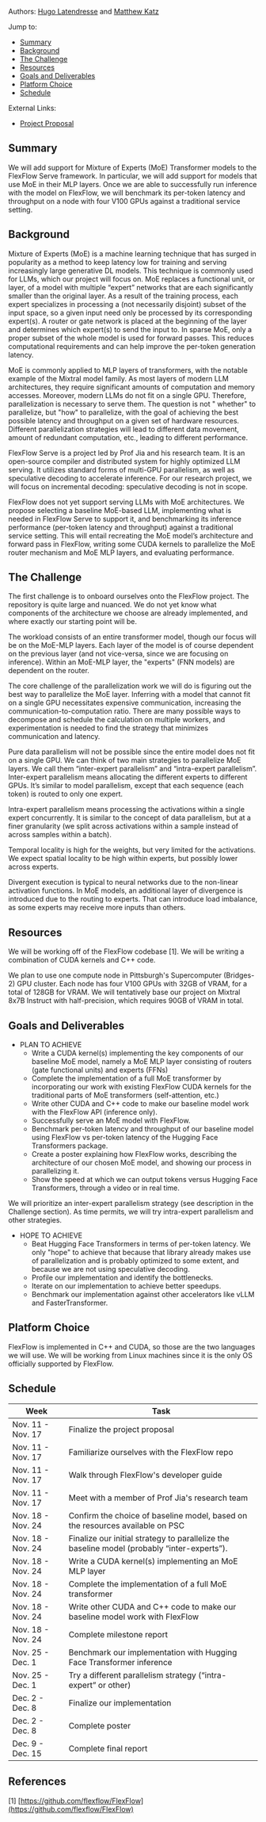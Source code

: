 Authors: [Hugo Latendresse](https://github.com/hugolatendresse) and [Matthew Katz](https://github.com/mhk197)

Jump to:

- [Summary](https://hugolatendresse.github.io/15618-final-project/#summary)
- [Background](https://hugolatendresse.github.io/15618-final-project/#background)
- [The Challenge](https://hugolatendresse.github.io/15618-final-project/#the-challenge)
- [Resources](https://hugolatendresse.github.io/15618-final-project/#resources)
- [Goals and Deliverables](https://hugolatendresse.github.io/15618-final-project/#goals-and-deliverables)
- [Platform Choice](https://hugolatendresse.github.io/15618-final-project/#platform-choice)
- [Schedule](https://hugolatendresse.github.io/15618-final-project/#schedule)

External Links:

- [Project Proposal](docs/15618%20Project%20Proposal.pdf)

## Summary

We will add support for Mixture of Experts (MoE) Transformer models to the FlexFlow Serve framework. In particular, we
will add support for models that use MoE in their MLP layers. Once we are able to successfully run inference with the
model on FlexFlow, we will benchmark its per-token latency and throughput on a node with four V100 GPUs against a
traditional service setting.

## Background

Mixture of Experts (MoE) is a machine learning technique that has surged in popularity as a method to keep latency low
for training and serving increasingly large generative DL models. This technique is commonly used for LLMs, which our
project will focus on. MoE replaces a functional unit, or layer, of a model with multiple “expert” networks that are
each significantly smaller than the original layer. As a result of the training process, each expert specializes in
processing a (not necessarily disjoint) subset of the input space, so a given input need only be processed by its
corresponding expert(s). A router or gate network is placed at the beginning of the layer and determines which expert(s)
to send the input to. In sparse MoE, only a proper subset of the whole model is used for forward passes. This reduces
computational requirements and can help improve the per-token generation latency.
<br>

MoE is commonly applied to MLP layers of transformers, with the notable example of the Mixtral model family. As most
layers of modern LLM architectures, they require significant amounts of computation and memory accesses. Moreover,
modern LLMs do not fit on a single GPU. Therefore, parallelization is necessary to serve them. The question is not "
whether" to parallelize, but "how" to parallelize, with the goal of achieving the best possible latency and throughput on a given
set of hardware resources. Different parallelization strategies will lead to different data movement, amount of
redundant computation, etc., leading to different performance.
<br>

FlexFlow Serve is a project led by Prof Jia and his research team. It is an open-source compiler and distributed system
for highly optimized LLM serving. It utilizes standard forms of multi-GPU parallelism, as well as speculative decoding
to accelerate inference. For our research project, we will focus on incremental decoding: speculative decoding is not in
scope.
<br>

FlexFlow does not yet support serving LLMs with MoE architectures. We propose selecting a baseline MoE-based LLM,
implementing what is needed in FlexFlow Serve to support it, and benchmarking its inference performance (per-token
latency and throughput) against a traditional service setting. This will entail recreating the MoE
model’s architecture and forward pass in FlexFlow, writing some CUDA kernels to parallelize the MoE router mechanism and
MoE MLP layers, and evaluating performance.

## The Challenge

The first challenge is to onboard ourselves onto the FlexFlow project. The repository is quite large and nuanced. We do
not yet know what components of the architecture we choose are already implemented, and where exactly our starting point
will be.
<br>

The workload consists of an entire transformer model, though our focus will be on the MoE-MLP layers. Each layer of the
model is of course dependent on the previous layer (and not vice-versa, since we are focusing on inference). Within an
MoE-MLP layer, the "experts" (FNN models) are dependent on the router. 
<br>

The core challenge of the parallelization work we will do is figuring out the best way to parallelize the MoE layer.
Inferring with a model that cannot fit on a single GPU necessitates expensive communication, increasing the
communication-to-computation ratio. There are many possible ways to decompose and schedule the calculation on multiple
workers, and experimentation is needed to find the strategy that minimizes communication and latency.
<br>

Pure data parallelism will not be possible since the entire model does not fit on a single GPU. We can think of two main
strategies to parallelize MoE layers. We call them “inter-expert parallelism” and “intra-expert parallelism”.
Inter-expert parallelism means allocating the different experts to different GPUs. It’s similar to model parallelism,
except that each sequence (each token) is routed to only one expert.
<br>

Intra-expert parallelism means processing the activations within a single expert concurrently. It is similar to the
concept of data parallelism, but at a finer granularity (we split across activations within a sample instead of across
samples within a batch). 
<br>

Temporal locality is high for the weights, but very limited for the activations. We expect spatial locality to be high
within experts, but possibly lower across experts. 
<br>

Divergent execution is typical to neural networks due to the non-linear activation functions. In MoE models, an
additional layer of divergence is introduced due to the routing to experts. That can introduce load imbalance, as some
experts may receive more inputs than others.

## Resources

We will be working off of the FlexFlow codebase [1]. We will be writing a combination
of CUDA kernels and C++ code.
<br>

We plan to use one compute node in Pittsburgh's Supercomputer (Bridges-2) GPU cluster. Each node has four V100 GPUs with
32GB of VRAM, for a total of 128GB for VRAM. We will tentatively base our project on Mixtral 8x7B Instruct with
half-precision, which requires 90GB of VRAM in total.

## Goals and Deliverables

- PLAN TO ACHIEVE
    - Write a CUDA kernel(s) implementing the key components of our baseline MoE model, namely a MoE MLP layer
      consisting of routers (gate functional units) and experts (FFNs)
    - Complete the implementation of a full MoE transformer by incorporating our work with existing FlexFlow CUDA
      kernels for the traditional parts of MoE transformers (self-attention, etc.)
    - Write other CUDA and C++ code to make our baseline model work with the FlexFlow API (inference only).
    - Successfully serve an MoE model with FlexFlow.
    - Benchmark per-token latency and throughput of our baseline model using FlexFlow vs per-token latency of the
      Hugging Face Transformers package.
    - Create a poster explaining how FlexFlow works, describing the architecture of our chosen MoE model, and showing
      our process in parallelizing it.
    - Show the speed at which we can output tokens versus Hugging Face Transformers, through a video or in real time.

We will prioritize an inter-expert parallelism strategy (see description in the Challenge section). As time permits, we
will try intra-expert parallelism and other strategies.

- HOPE TO ACHIEVE
    - Beat Hugging Face Transformers in terms of per-token latency. We only "hope" to achieve that because that library
      already makes use of parallelization and is probably optimized to some extent, and because we are not using
      speculative decoding.
    - Profile our implementation and identify the bottlenecks.
    - Iterate on our implementation to achieve better speedups.
    - Benchmark our implementation against other accelerators like vLLM and FasterTransformer.

## Platform Choice

FlexFlow is implemented in C++ and CUDA, so those are the two languages we will use.
We will be working from Linux machines since it is the only OS officially supported by FlexFlow.

## Schedule

| Week                    | Task                                                                                        | 
|-------------------------|---------------------------------------------------------------------------------------------|
| Nov. 11 - Nov. 17&nbsp;&nbsp;&nbsp;&nbsp;       | Finalize the project proposal                                                               | 
| Nov. 11 - Nov. 17&nbsp;&nbsp;&nbsp;&nbsp;       | Familiarize ourselves with the FlexFlow repo                                                | 
| Nov. 11 - Nov. 17&nbsp;&nbsp;&nbsp;&nbsp;       | Walk through FlexFlow's developer guide                                                     | 
| Nov. 11 - Nov. 17&nbsp;&nbsp;&nbsp;&nbsp;       | Meet with a member of Prof Jia's research team                                              | 
| Nov. 18 - Nov. 24&nbsp;&nbsp;&nbsp;&nbsp;       | Confirm the choice of baseline model, based on the resources available on PSC               | 
| Nov. 18 - Nov. 24&nbsp;&nbsp;&nbsp;&nbsp;       | Finalize our initial strategy to parallelize the baseline model (probably “inter-experts”). | 
| Nov. 18 - Nov. 24&nbsp;&nbsp;&nbsp;&nbsp;       | Write a CUDA kernel(s) implementing an MoE MLP layer                                        | 
| Nov. 18 - Nov. 24&nbsp;&nbsp;&nbsp;&nbsp;       | Complete the implementation of a full MoE transformer                                       | 
| Nov. 18 - Nov. 24&nbsp;&nbsp;&nbsp;&nbsp;       | Write other CUDA and C++ code to make our baseline model work with FlexFlow                 | 
| Nov. 18 - Nov. 24&nbsp;&nbsp;&nbsp;&nbsp;       | Complete milestone report                                                                   | 
| Nov. 25 - Dec. 1&nbsp;&nbsp;&nbsp;&nbsp;        | Benchmark our implementation with Hugging Face Transformer inference                        | 
| Nov. 25 - Dec. 1&nbsp;&nbsp;&nbsp;&nbsp;        | Try a different parallelism strategy (“intra-expert” or other)                              | 
| Dec. 2 - Dec. 8&nbsp;&nbsp;&nbsp;&nbsp;         | Finalize our implementation                                                                 | 
| Dec. 2 - Dec. 8&nbsp;&nbsp;&nbsp;&nbsp;         | Complete poster                                                                             | 
| Dec. 9 - Dec. 15&nbsp;&nbsp;&nbsp;&nbsp;        | Complete final report                                                                       | 

## References

[1] [https://github.com/flexflow/FlexFlow](https://github.com/flexflow/FlexFlow)
